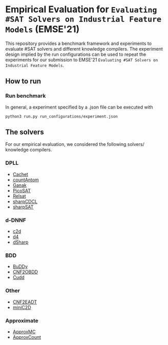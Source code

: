 # Empirical Evaluation for `Evaluating #SAT Solvers on Industrial Feature Models` (EMSE'21)

This repository provides a benchmark framework and experiments to evaluate #SAT solvers and different knowledge compilers. The experiment design implied by the run configurations can be used to repeat the experiments for our submission to EMSE'21 `Evaluating #SAT Solvers on Industrial Feature Models`.


## How to run

### Run benchmark
In general, a experiment specified by a .json file can be executed with

```
python3 run.py run_configurations/experiment.json
```

## The solvers

For our empirical evaluation, we considered the following solvers/ knowledge compilers.

### DPLL

* [Cachet](https://www.cs.rochester.edu/u/kautz/Cachet/)
* [countAntom](https://projects.informatik.uni-freiburg.de/projects/countantom)
* [Ganak](https://github.com/meelgroup/ganak)
* [PicoSAT](http://fmv.jku.at/picosat/)
* [Relsat](https://code.google.com/archive/p/relsat/)
* [sharpCDCL](http://tools.computational-logic.org/content/sharpCDCL.php)
* [sharpSAT](https://github.com/marcthurley/sharpSAT)

### d-DNNF
* [c2d](http://reasoning.cs.ucla.edu/c2d/)
* [d4](http://www.cril.univ-artois.fr/kc/d4.html)
* [dSharp](https://github.com/QuMuLab/dsharp)

### BDD
* [BuDDy](http://buddy.sourceforge.net/manual/main.html)
* [CNF2OBDD](www.sd.is.uec.ac.jp/toda/code/cnf2obdd.html)
* [Cudd](https://github.com/vscosta/cudd)

### Other
* [CNF2EADT](http://www.cril.univ-artois.fr/kc/eadt.html)
* [miniC2D](http://reasoning.cs.ucla.edu/minic2d/)

### Approximate
* [ApproxMC](https://github.com/meelgroup/approxmc)
* [ApproxCount](https://www.cs.cornell.edu/~sabhar/)
